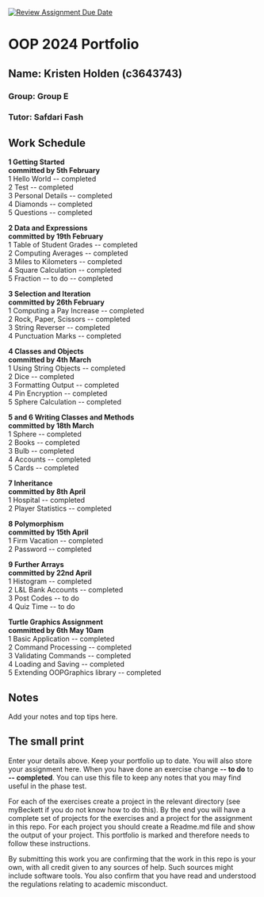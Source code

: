 [![Review Assignment Due Date](https://classroom.github.com/assets/deadline-readme-button-24ddc0f5d75046c5622901739e7c5dd533143b0c8e959d652212380cedb1ea36.svg)](https://classroom.github.com/a/mx4vd1Bo)

# OOP 2024 Portfolio
## Name: Kristen Holden (c3643743)
### Group: Group E
### Tutor: Safdari Fash



## Work Schedule
**1 Getting Started**\
**committed by 5th February**\
1 Hello World        -- completed\
2 Test               -- completed\
3 Personal Details   -- completed\
4 Diamonds           -- completed\
5 Questions          -- completed

**2 Data and Expressions**\
**committed by 19th February**\
1 Table of Student Grades  -- completed\
2 Computing Averages       -- completed\
3 Miles to Kilometers      -- completed\
4 Square Calculation       -- completed\
5 Fraction -- to do        -- completed

**3 Selection and Iteration**\
**committed by 26th February**\
1 Computing a Pay Increase   -- completed\
2 Rock, Paper, Scissors      -- completed\
3 String Reverser            -- completed\
4 Punctuation Marks          -- completed

**4 Classes and Objects**\
**committed by 4th March**\
1 Using String Objects     -- completed\
2 Dice                     -- completed\
3 Formatting Output        -- completed\
4 Pin Encryption           -- completed\
5 Sphere Calculation       -- completed

**5 and 6 Writing Classes and Methods**\
**committed by 18th March**\
1 Sphere       -- completed\
2 Books        -- completed\
3 Bulb         -- completed\
4 Accounts     -- completed\
5 Cards        -- completed

**7 Inheritance**\
**committed by 8th April**\
1 Hospital            -- completed\
2 Player Statistics   -- completed

**8 Polymorphism**\
**committed by 15th April**\
1 Firm Vacation           -- completed\
2 Password                -- completed

**9 Further Arrays**\
**committed by 22nd April**\
1 Histogram             -- completed\
2 L&L Bank Accounts     -- completed\
3 Post Codes            -- to do\
4 Quiz Time             -- to do

**Turtle Graphics Assignment**\
**committed by 6th May 10am**\
1 Basic Application           -- completed\
2 Command Processing          -- completed\
3 Validating Commands        -- completed\
4 Loading and Saving          -- completed\
5 Extending OOPGraphics library    -- completed

## Notes
Add your notes and top tips here.

## The small print
Enter your details above. Keep your portfolio up to date. You will also store your assignment here.
When you have done an exercise change **-- to do** to **-- completed**.
You can use this file to keep any notes that you may find useful in the phase test.

For each of the exercises create a project in the relevant directory (see myBeckett if you do not know how to do this).
By the end you will have a complete set of projects for the exercises and a project for the assignment in this repo.
For each project you should create a Readme.md file and show the output of your project.
This portfolio is marked and therefore needs to follow these instructions.

By submitting this work you are confirming that the work in this repo is your own, with all credit given to any sources of help. Such sources might include software tools.
You also confirm that you have read and understood the regulations relating to academic misconduct.
